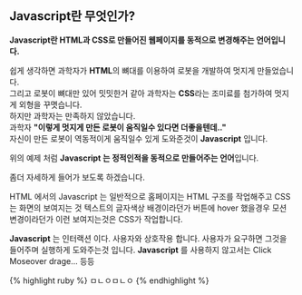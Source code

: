 <h2 class="title">Javascript란 무엇인가?</h2>
<strong>
    Javascript란 HTML과 CSS로 만들어진 웹페이지를 동적으로 변경해주는 언어입니다. 
</strong>

쉽게 생각하면 과학자가 <strong>HTML</strong>의 뼈대를 이용하여 로봇을 개발하여 멋지게 만들었습니다. <br/>
그리고 로봇이 뼈대만 있어 밋밋한거 같아 과학자는 <strong>CSS</strong>라는 조미료를 첨가하여 멋지게 외형을 꾸몃습니다. <br/>
하지만 과학자는 만족하지 않았습니다. <br/>
과학자 <strong>"이렇게 멋지게 만든 로봇이 움직일수 있다면 더좋을텐데.."</strong> <br/>
자신이 만든 로봇이 역동적이게 움직일수 있게 도와준것이 <strong>Javascript</strong> 입니다. <br/>

위의 예제 처럼 <strong>Javascript 는 정적인적을 동적으로 만들어주는 언어</strong>입니다.

좀더 자세하게 들어가 보도록 하겠습니다.

HTML 에서의 Javascript 는 일반적으로 홈페이지는 HTML 구조를 작업해주고 CSS는 화면의 보여지는 것
텍스트의 글자색상 배경이라던가 버튼에 hover 했을경우 모션 변경이라던가 이런 보여지는것은 CSS가 작업합니다.

<strong>Javascript</strong> 는 인터랙션 이다.
사용자와 상호작용 합니다. 사용자가 요구하면 그것을 들어주며 실행하게 도와주는것 입니다.
<strong>Javascript</strong> 를 사용하지 않고서는 Click Moseover drage... 등등 

{% highlight ruby %} ㅁㄴㅇㅁㄴㅇ {% endhighlight %}
